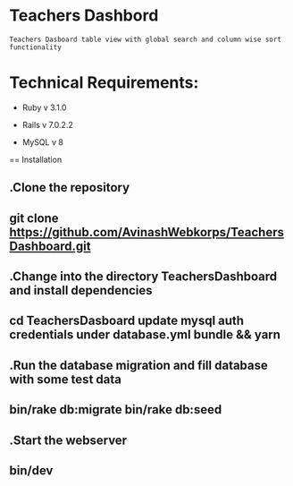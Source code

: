 # Teachers Dashbord
   
    Teachers Dasboard table view with global search and column wise sort functionality

# Technical Requirements:

- Ruby v 3.1.0

- Rails v 7.0.2.2

- MySQL v 8

== Installation

.Clone the repository
----
git clone https://github.com/AvinashWebkorps/TeachersDashboard.git
----

.Change into the directory TeachersDashboard and install dependencies
----
cd TeachersDasboard
update mysql auth credentials under database.yml
bundle && yarn
----

.Run the database migration and fill database with some test data
----
bin/rake db:migrate
bin/rake db:seed
----

.Start the webserver
----
bin/dev
----
